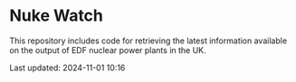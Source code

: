 # Nuke Watch

This repository includes code for retrieving the latest information available on the output of EDF nuclear power plants in the UK.

Last updated: 2024-11-01 10:16